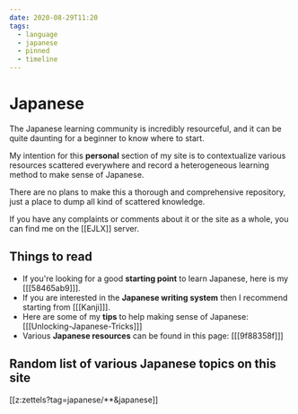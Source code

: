 ```yaml
---
date: 2020-08-29T11:20
tags:
  - language
  - japanese
  - pinned
  - timeline
---
```


# Japanese

The Japanese learning community is incredibly resourceful, and it can be quite
daunting for a beginner to know where to start.

My intention for this **personal** section of my site is to contextualize
various resources scattered everywhere and record a heterogeneous learning
method to make sense of Japanese.

There are no plans to make this a thorough and comprehensive repository, just
a place to dump all kind of scattered knowledge.

If you have any complaints or comments about it or the site as a whole, you can
find me on the [[EJLX]] server.

## Things to read

 * If you're looking for a good **starting point** to learn Japanese, here is my
[[[58465ab9]]].
 * If you are interested in the **Japanese writing system** then I recommend starting
from [[[Kanji]]].
 * Here are some of my **tips** to help making sense of Japanese: [[[Unlocking-Japanese-Tricks]]]
 * Various **Japanese resources** can be found in this page: [[[9f88358f]]]

## Random list of various Japanese topics on this site

[[z:zettels?tag=japanese/**&japanese]]
